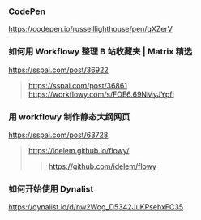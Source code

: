 ### CodePen
https://codepen.io/russelllighthouse/pen/qXZerV

### 如何用 Workflowy 整理 B 站收藏夹 | Matrix 精选
<https://sspai.com/post/36922>
><https://sspai.com/post/36861>
<https://workflowy.com/s/FOE6.69NMyJYpfi>

### 用 workflowy 制作静态大纲网页
<https://sspai.com/post/63728>
><https://idelem.github.io/flowy/>
>><https://github.com/idelem/flowy>

### 如何开始使用 Dynalist
<https://dynalist.io/d/nw2Wog_D5342JuKPsehxFC35>
